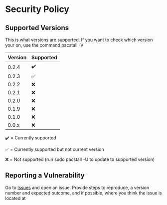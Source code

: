 # Security Policy

## Supported Versions

This is what versions are supported. If you want to check which version your on, use the command pacstall -V

| Version | Supported          |
| ------- | ------------------ |
| 0.2.4   | :heavy_check_mark: |
| 0.2.3   | :white_check_mark: |
| 0.2.2   | :x:                |
| 0.2.1   | :x:                |
| 0.2.0   | :x:                |
| 0.1.9   | :x:                |
| 0.1.0   | :x:                |
| 0.0.x   | :x:                |

:heavy_check_mark: = Currently supported

:white_check_mark: = Currently supported but not current version

:x: = Not supported (run sudo pacstall -U to update to supported version)

## Reporting a Vulnerability

Go to [Issues](https://github.com/Henryws/test-pacstall/issues) and open an issue. Provide steps to reproduce, a version number and expected outcome, and if possible, where you think the issue is located at
